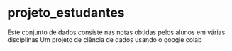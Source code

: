 # projeto_estudantes
Este conjunto de dados consiste nas notas obtidas pelos alunos em várias disciplinas
Um projeto de ciência de dados usando o google colab
